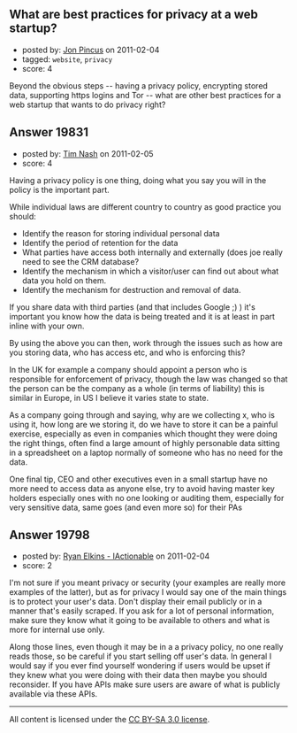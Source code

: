 ## What are best practices for privacy at a web startup?

- posted by: [Jon Pincus](https://stackexchange.com/users/-1/7036-jon-pincus) on 2011-02-04
- tagged: `website`, `privacy`
- score: 4

Beyond the obvious steps -- having a privacy policy, encrypting stored data, supporting https logins and Tor -- what are other best practices for a web startup that wants to do privacy right?


## Answer 19831

- posted by: [Tim Nash](https://stackexchange.com/users/-1/7035-tim-nash) on 2011-02-05
- score: 4

Having a privacy policy is one thing, doing what you say you will in the policy is the important part. 

While individual laws are different country to country as good practice you should:

 - Identify the reason for storing individual personal data
 - Identify the period of retention for the data
 - What parties have access both internally and externally (does joe really need to see the CRM database?
 - Identify the mechanism in which a visitor/user can find out about what data you hold on them.
 - Identify the mechanism for destruction and removal of data.

If you share data with third parties (and that includes Google ;) ) it's important you know how the data is being treated and it is at least in part inline with your own.

By using the above you can then, work through the issues such as how are you storing data, who has access etc, and who is enforcing this?

In the UK for example a company should appoint a person who is responsible for enforcement of privacy, though the law was changed so that the person can be the company as a whole (in terms of liability) this is similar in Europe, in US I believe it varies state to state. 

As a company going through and saying, why are we collecting x, who is using it, how long are we storing it, do we have to store it can be a painful exercise, especially as even in companies which thought they were doing the right things, often find a large amount of highly personable data sitting in a spreadsheet on a laptop normally of someone who has no need for the data.

One final tip, CEO and other executives even in a small startup have no more need to access data as anyone else, try to avoid having master key holders especially ones with no one looking or auditing them, especially for very sensitive data, same goes (and even more so) for their PAs




## Answer 19798

- posted by: [Ryan Elkins - IActionable](https://stackexchange.com/users/-1/2566-ryan-elkins-iactionable) on 2011-02-04
- score: 2

I'm not sure if you meant privacy or security (your examples are really more examples of the latter), but as for privacy I would say one of the main things is to protect your user's data. Don't display their email publicly or in a manner that's easily scraped. If you ask for a lot of personal information, make sure they know what it going to be available to others and what is more for internal use only.

Along those lines, even though it may be in a a privacy policy, no one really reads those, so be careful if you start selling off user's data. In general I would say if you ever find yourself wondering if users would be upset if they knew what you were doing with their data then maybe you should reconsider. If you have APIs make sure users are aware of what is publicly available via these APIs. 



---

All content is licensed under the [CC BY-SA 3.0 license](https://creativecommons.org/licenses/by-sa/3.0/).
